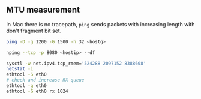 ## MTU measurement

In Mac there is no tracepath, `ping` sends packets with increasing length with don't fragment bit set.

```bash
ping -D -g 1200 -G 1500 -h 32 <hostg>
```

```bash
nping --tcp -p 8080 <hostip> --df
```

```bash
sysctl -w net.ipv4.tcp_rmem='524288 2097152 8388608'
netstat -i
ethtool -S eth0
# check and increase RX queue
ethtool -g eth0
ethtool -G eth0 rx 1024
```
